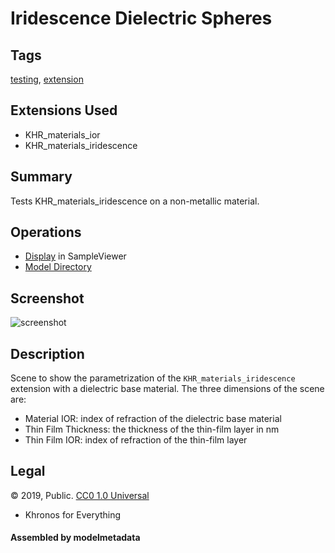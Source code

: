 # Iridescence Dielectric Spheres

## Tags

[testing](../Models-testing.md), [extension](../Models-extension.md)

## Extensions Used

* KHR_materials_ior
* KHR_materials_iridescence

## Summary

Tests KHR_materials_iridescence on a non-metallic material.

## Operations

* [Display](https://github.khronos.org/glTF-Sample-Viewer-Release/?model=https://raw.GithubUserContent.com/KhronosGroup/glTF-Sample-Assets/main/./Models/IridescenceDielectricSpheres/glTF/IridescenceDielectricSpheres.gltf) in SampleViewer
* [Model Directory](./)

## Screenshot

![screenshot](screenshot/screenshot_large.jpg)

## Description

Scene to show the parametrization of the `KHR_materials_iridescence` extension with a dielectric base material. The three dimensions of the scene are:

* Material IOR: index of refraction of the dielectric base material
* Thin Film Thickness: the thickness of the thin-film layer in nm
* Thin Film IOR: index of refraction of the thin-film layer

## Legal

&copy; 2019, Public. [CC0 1.0 Universal](https://creativecommons.org/publicdomain/zero/1.0/legalcode)

 - Khronos for Everything

#### Assembled by modelmetadata